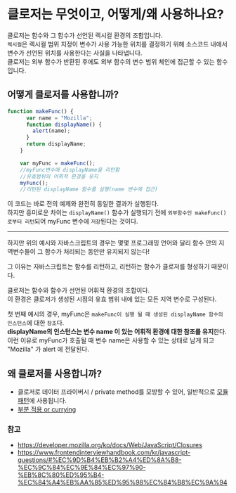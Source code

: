# 클로저는 무엇이고, 어떻게/왜 사용하나요? #

클로저는 함수와 그 함수가 선언된 렉시컬 환경의 조합입니다.  
`렉시컬`은 렉시컬 범위 지정이 변수가 사용 가능한 위치를 결정하기 위해 소스코드 내에서 변수가 선언된 위치를 사용한다는 사실을 나타냅니다.  
클로저는 외부 함수가 반환된 후에도 외부 함수의 변수 범위 체인에 접근할 수 있는 함수입니다.  

## 어떻게 클로저를 사용합니까? ##

```javascript
function makeFunc() {
      var name = "Mozilla";
      function displayName() {
        alert(name);
      }
      return displayName;
    }

    var myFunc = makeFunc();
    //myFunc변수에 displayName을 리턴함
    //유효범위의 어휘적 환경을 유지
    myFunc();
    //리턴된 displayName 함수를 실행(name 변수에 접근)
```

이 코드는 바로 전의 예제와 완전히 동일한 결과가 실행된다.  
하지만 흥미로운 차이는 `displayName()` 함수가 실행되기 전에 `외부함수인 makeFunc()로부터 리턴`되어 myFunc 변수에 `저장`된다는 것이다.

---

하지만 위의 예시와 자바스크립트의 경우는 몇몇 프로그래밍 언어와 달리 함수 안의 지역변수들이 그 함수가 처리되는 동안만 유지되지 않는다!  

그 이유는 자바스크립트는 함수를 리턴하고, 리턴하는 함수가 클로저를 형성하기 때문이다.  

클로저는 함수와 함수가 선언된 어휘적 환경의 조합이다.  
이 환경은 클로저가 생성된 시점의 유효 범위 내에 있는 모든 지역 변수로 구성된다.  

첫 번째 예시의 경우, myFunc은 `makeFunc이 실행 될 때 생성된 displayName 함수의 인스턴스`에 대한 `참조`다.  
**displayName의 인스턴스는 변수 name 이 있는 어휘적 환경에 대한 참조를 유지**한다.  
이런 이유로 myFunc가 호출될 때 변수 name은 사용할 수 있는 상태로 남게 되고 "Mozilla" 가 alert 에 전달된다.

## 왜 클로저를 사용합니까? ##

- 클로저로 데이터 프라이버시 / private method를 모방할 수 있어, 일반적으로 [모듈 패턴](https://addyosmani.com/resources/essentialjsdesignpatterns/book/#modulepatternjavascript)에 사용됩니다.
- [부분 적용 or currying](https://medium.com/javascript-scene/curry-or-partial-application-8150044c78b8#.l4b6l1i3x)

### 참고 ###

- <https://developer.mozilla.org/ko/docs/Web/JavaScript/Closures>
- <https://www.frontendinterviewhandbook.com/kr/javascript-questions/#%EC%9D%B4%EB%B2%A4%ED%8A%B8-%EC%9C%84%EC%9E%84%EC%97%90-%EB%8C%80%ED%95%B4-%EC%84%A4%EB%AA%85%ED%95%98%EC%84%B8%EC%9A%94>
